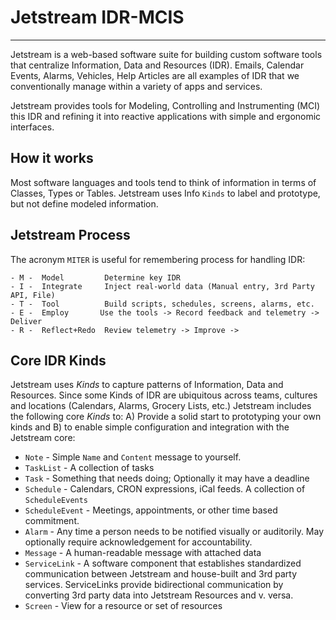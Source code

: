 # Jetstream IDR-MCIS
---
Jetstream is a web-based software suite for building custom software tools that centralize Information, Data and Resources (IDR). Emails, Calendar Events, Alarms, Vehicles, Help Articles are all examples of IDR that we conventionally manage within a variety of apps and services.

Jetstream provides tools for Modeling, Controlling and Instrumenting (MCI) this IDR and refining it into reactive applications with simple and ergonomic interfaces.

## How it works
Most software languages and tools tend to think of information in terms of Classes, Types or Tables. Jetstream uses Info `Kinds` to label and prototype, but not define modeled information.

## Jetstream Process
The acronym `MITER` is useful for remembering process for handling IDR:
``` 
- M -  Model         Determine key IDR
- I -  Integrate     Inject real-world data (Manual entry, 3rd Party API, File)
- T -  Tool          Build scripts, schedules, screens, alarms, etc.
- E -  Employ       Use the tools -> Record feedback and telemetry -> Deliver
- R -  Reflect+Redo  Review telemetry -> Improve ->
```

## Core IDR Kinds
Jetstream uses *Kinds* to capture patterns of Information, Data and Resources. Since some Kinds of IDR are ubiquitous across teams, cultures and locations (Calendars, Alarms, Grocery Lists, etc.) Jetstream includes the following core *Kinds* to: A) Provide a solid start to prototyping your own kinds and B) to enable simple configuration and integration with the Jetstream core:

- `Note` - Simple `Name` and `Content` message to yourself.
- `TaskList` - A collection of tasks
- `Task` - Something that needs doing; Optionally it may have a deadline
- `Schedule` - Calendars, CRON expressions, iCal feeds. A collection of `ScheduleEvents`
- `ScheduleEvent` - Meetings, appointments, or other time based commitment.
- `Alarm` - Any time a person needs to be notified visually or auditorily. May optionally require acknowledgement for accountability.
- `Message` - A human-readable message with attached data
- `ServiceLink` -  A software component that establishes standardized communication between Jetstream and house-built and 3rd party services. ServiceLinks provide bidirectional communication by converting 3rd party data into Jetstream Resources and v. versa.
- `Screen` - View for a resource or set of resources



